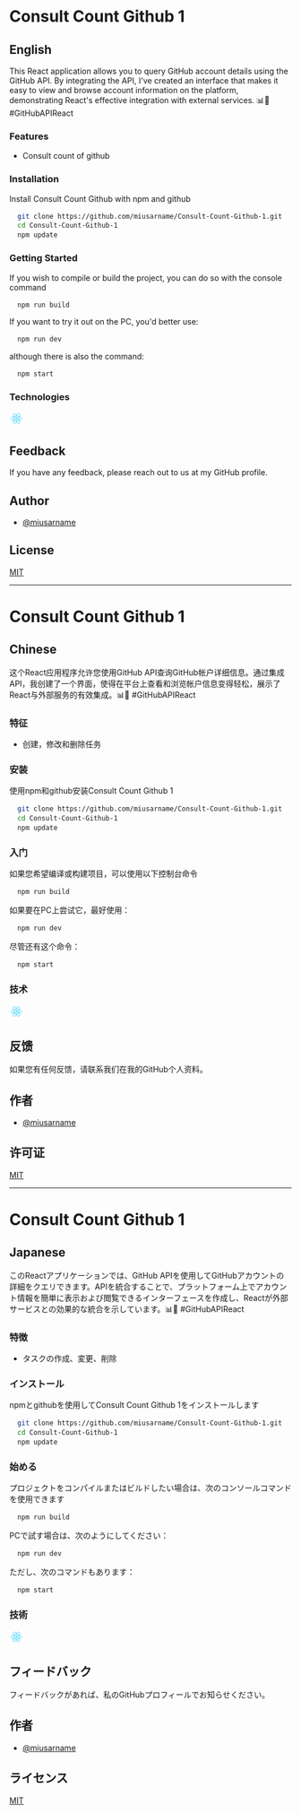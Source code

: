 # Consult Count Github 1

## English

This React application allows you to query GitHub account details using the GitHub API. By integrating the API, I've created an interface that makes it easy to view and browse account information on the platform, demonstrating React's effective integration with external services. 📊🚀 #GitHubAPIReact

### Features

- Consult count of github

### Installation

Install Consult Count Github with npm and github

```bash
  git clone https://github.com/miusarname/Consult-Count-Github-1.git
  cd Consult-Count-Github-1
  npm update
```

### Getting Started

If you wish to compile or build the project, you can do so with the console command

```bash
  npm run build
```

If you want to try it out on the PC, you'd better use:

```bash
  npm run dev
```

although there is also the command:

```bash
  npm start
```

### Technologies

<code><img height="25" src="https://raw.githubusercontent.com/github/explore/80688e429a7d4ef2fca1e82350fe8e3517d3494d/topics/react/react.png"></code>


## Feedback

If you have any feedback, please reach out to us at my GitHub profile.

## Author

- [@miusarname](https://www.github.com/miusarname)

## License

[MIT](https://choosealicense.com/licenses/mit/)

---

# Consult Count Github 1

## Chinese

这个React应用程序允许您使用GitHub API查询GitHub帐户详细信息。通过集成API，我创建了一个界面，使得在平台上查看和浏览帐户信息变得轻松，展示了React与外部服务的有效集成。📊🚀 #GitHubAPIReact

### 特征

- 创建，修改和删除任务

### 安装

使用npm和github安装Consult Count Github 1

```bash
  git clone https://github.com/miusarname/Consult-Count-Github-1.git
  cd Consult-Count-Github-1
  npm update
```

### 入门

如果您希望编译或构建项目，可以使用以下控制台命令

```bash
  npm run build
```

如果要在PC上尝试它，最好使用：

```bash
  npm run dev
```

尽管还有这个命令：

```bash
  npm start
```

### 技术

<code><img height="25" src="https://raw.githubusercontent.com/github/explore/80688e429a7d4ef2fca1e82350fe8e3517d3494d/topics/react/react.png"></code>


## 反馈

如果您有任何反馈，请联系我们在我的GitHub个人资料。

## 作者

- [@miusarname](https://www.github.com/miusarname)

## 许可证

[MIT](https://choosealicense.com/licenses/mit/)

---

# Consult Count Github 1

## Japanese

このReactアプリケーションでは、GitHub APIを使用してGitHubアカウントの詳細をクエリできます。APIを統合することで、プラットフォーム上でアカウント情報を簡単に表示および閲覧できるインターフェースを作成し、Reactが外部サービスとの効果的な統合を示しています。📊🚀 #GitHubAPIReact

### 特徴

- タスクの作成、変更、削除

### インストール

npmとgithubを使用してConsult Count Github 1をインストールします

```bash
  git clone https://github.com/miusarname/Consult-Count-Github-1.git
  cd Consult-Count-Github-1
  npm update
```

### 始める

プロジェクトをコンパイルまたはビルドしたい場合は、次のコンソールコマンドを使用できます

```bash
  npm run build
```

PCで試す場合は、次のようにしてください：

```bash
  npm run dev
```

ただし、次のコマンドもあります：

```bash
  npm start
```

### 技術

<code><img height="25" src="https://raw.githubusercontent.com/github/explore/80688e429a7d4ef2fca1e82350fe8e3517d3494d/topics/react/react.png"></code>


## フィードバック

フィードバックがあれば、私のGitHubプロフィールでお知らせください。

## 作者

- [@miusarname](https://www.github.com/miusarname)

## ライセンス

[MIT](https://choosealicense.com/licenses/mit/)
